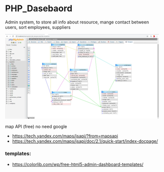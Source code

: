# PHP_Dasebaord
Admin system, to store all info about resource, mange contact between users, sort employees, suppliers 

<img src="shceme1.PNG">

map API (free) no need google

* https://tech.yandex.com/maps/jsapi/?from=mapsapi
* https://tech.yandex.com/maps/jsapi/doc/2.1/quick-start/index-docpage/


### templates:
* https://colorlib.com/wp/free-html5-admin-dashboard-templates/
